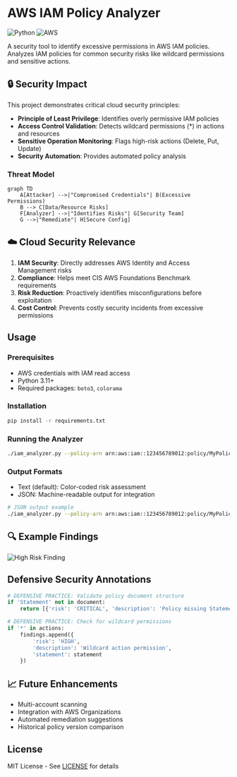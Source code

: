 # AWS IAM Policy Analyzer

![Python](https://img.shields.io/badge/Python-3.11-blue) ![AWS](https://img.shields.io/badge/AWS-Security-green)

A security tool to identify excessive permissions in AWS IAM policies. Analyzes IAM policies for common security risks like wildcard permissions and sensitive actions.

## 🔒 Security Impact

This project demonstrates critical cloud security principles:
- **Principle of Least Privilege**: Identifies overly permissive IAM policies
- **Access Control Validation**: Detects wildcard permissions (*) in actions and resources
- **Sensitive Operation Monitoring**: Flags high-risk actions (Delete, Put, Update)
- **Security Automation**: Provides automated policy analysis

### Threat Model
```mermaid
graph TD
    A[Attacker] -->|"Compromised Credentials"| B(Excessive Permissions)
    B --> C[Data/Resource Risks]
    F[Analyzer] -->|"Identifies Risks"| G[Security Team]
    G -->|"Remediate"| H[Secure Config]
```

## ☁️ Cloud Security Relevance

1. **IAM Security**: Directly addresses AWS Identity and Access Management risks
2. **Compliance**: Helps meet CIS AWS Foundations Benchmark requirements
3. **Risk Reduction**: Proactively identifies misconfigurations before exploitation
4. **Cost Control**: Prevents costly security incidents from excessive permissions

## Usage

### Prerequisites
- AWS credentials with IAM read access
- Python 3.11+
- Required packages: `boto3`, `colorama`

### Installation
```bash
pip install -r requirements.txt
```

### Running the Analyzer
```bash
./iam_analyzer.py --policy-arn arn:aws:iam::123456789012:policy/MyPolicy
```

### Output Formats
- Text (default): Color-coded risk assessment
- JSON: Machine-readable output for integration

```bash
# JSON output example
./iam_analyzer.py --policy-arn arn:aws:iam::123456789012:policy/MyPolicy --output json
```

## 🔍 Example Findings

![High Risk Finding](screenshots/high-risk-finding.png)

## Defensive Security Annotations
```python
# DEFENSIVE PRACTICE: Validate policy document structure
if 'Statement' not in document:
    return [{'risk': 'CRITICAL', 'description': 'Policy missing Statement element'}]
```

```python
# DEFENSIVE PRACTICE: Check for wildcard permissions
if '*' in actions:
    findings.append({
        'risk': 'HIGH',
        'description': 'Wildcard action permission',
        'statement': statement
    })
```

## 📈 Future Enhancements
- Multi-account scanning
- Integration with AWS Organizations
- Automated remediation suggestions
- Historical policy version comparison

## License
MIT License - See [LICENSE](../LICENSE) for details
